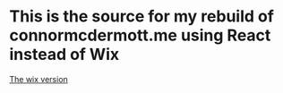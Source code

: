 # This is the source for my rebuild of connormcdermott.me using React instead of Wix
[The wix version](https://www.connormcdermott.me/)